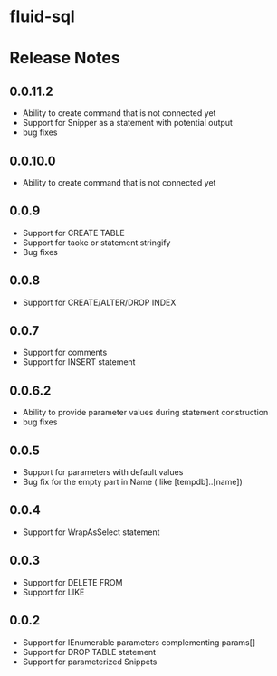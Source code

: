 fluid-sql
=========


Release Notes
==
0.0.11.2
--
* Ability to create command that is not connected yet
* Support for Snipper as a statement with potential output
* bug fixes

0.0.10.0
--
* Ability to create command that is not connected yet

0.0.9
--
* Support for CREATE TABLE
* Support for taoke or statement stringify
* Bug fixes

0.0.8
--
* Support for CREATE/ALTER/DROP INDEX

0.0.7
--
* Support for comments
* Support for INSERT statement

0.0.6.2
--
* Ability to provide parameter values during statement construction
* bug fixes

0.0.5
--
* Support for parameters with default values
* Bug fix for the empty part in Name ( like [tempdb]..[name])

0.0.4
--
* Support for WrapAsSelect statement

0.0.3
--
* Support for DELETE FROM
* Support for LIKE

0.0.2
--
* Support for IEnumerable parameters complementing params[]
* Support for DROP TABLE statement
* Support for parameterized Snippets
